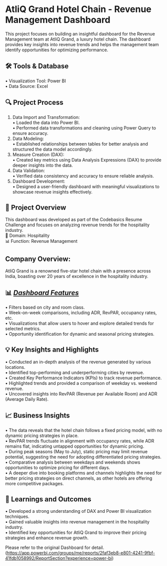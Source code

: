 # AtliQ Grand Hotel Chain - Revenue Management Dashboard
This project focuses on building an insightful dashboard for the Revenue Management team at AtliQ Grand, a luxury hotel chain. The dashboard provides key insights into revenue trends and helps the management team identify opportunities for optimizing performance.
## 🛠 Tools & Database
•	Visualization Tool: Power BI <br />
•	Data Source: Excel <br />
## 🔍 Project Process <br />
1.	Data Import and Transformation: <br />
•	Loaded the data into Power BI. <br />
•	Performed data transformations and cleaning using Power Query to ensure accuracy. <br />
2.	Data Modeling: <br />
•	Established relationships between tables for better analysis and structured the data model accordingly. <br />
3.	Measure Creation (DAX): <br />
•	Created key metrics using Data Analysis Expressions (DAX) to provide deeper insights into the data. <br />
4.	Data Validation: <br />
•	Verified data consistency and accuracy to ensure reliable analysis. <br />
5.	Dashboard Development: <br />
•	Designed a user-friendly dashboard with meaningful visualizations to showcase revenue insights effectively. <br />
## 🌟 Project Overview <br />
This dashboard was developed as part of the Codebasics Resume Challenge and focuses on analyzing revenue trends for the hospitality industry. <br />
🏨 Domain: Hospitality <br />
📊 Function: Revenue Management <br />
## Company Overview:
AtliQ Grand is a renowned five-star hotel chain with a presence across India, boasting over 20 years of excellence in the hospitality industry. <br />
## 📊 _[Dashboard Features](https://github.com/saumya1904/AtliQ-Grand-Hotel-Chain-Revenue-Management-Dashboard/blob/main/home.png)_
•	Filters based on city and room class. <br />
•	Week-on-week comparisons, including ADR, RevPAR, occupancy rates, etc. <br />
•	Visualizations that allow users to hover and explore detailed trends for selected metrics. <br />
•	Opportunity identification for dynamic and seasonal pricing strategies. <br />
## 💡 Key Insights and Highlights
•	Conducted an in-depth analysis of the revenue generated by various locations. <br />
•	Identified top-performing and underperforming cities by revenue. <br />
•	Created Key Performance Indicators (KPIs) to track revenue performance. <br />
•	Highlighted trends and provided a comparison of weekday vs. weekend revenue. <br />
•	Uncovered insights into RevPAR (Revenue per Available Room) and ADR (Average Daily Rate). <br />
## 📈 Business Insights
•	The data reveals that the hotel chain follows a fixed pricing model, with no dynamic pricing strategies in place. <br />
•	RevPAR trends fluctuate in alignment with occupancy rates, while ADR remains flat, indicating untapped opportunities for dynamic pricing. <br />
•	During peak seasons (May to July), static pricing may limit revenue potential, suggesting the need for adopting differentiated pricing strategies. <br />
•	Comparative analysis between weekdays and weekends shows opportunities to optimize pricing for different days. <br />
•	A deeper dive into booking platforms and channels highlights the need for better pricing strategies on direct channels, as other hotels are offering more competitive packages. <br />
## 📖 Learnings and Outcomes
•	Developed a strong understanding of DAX and Power BI visualization techniques. <br />
•	Gained valuable insights into revenue management in the hospitality industry. <br />
•	Identified key opportunities for AtliQ Grand to improve their pricing strategies and enhance revenue growth. <br />


Please refer to the original Dashboard for detail. <br />
(https://app.powerbi.com/groups/me/reports/2faf3eb8-e801-4241-9fbf-41fdb1058992/ReportSection?experience=power-bi)
